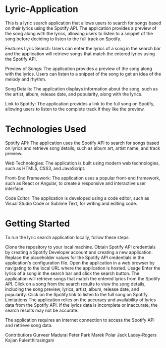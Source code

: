 # Lyric-Application

This is a lyric search application that allows users to search for songs based on their lyrics using the Spotify API. The application provides a preview of the song along with the lyrics, allowing users to listen to a snippet of the song before deciding to listen to the full track on Spotify.

Features
Lyric Search: Users can enter the lyrics of a song in the search bar and the application will retrieve songs that match the entered lyrics using the Spotify API.

Preview of Songs: The application provides a preview of the song along with the lyrics. Users can listen to a snippet of the song to get an idea of the melody and rhythm.

Song Details: The application displays information about the song, such as the artist, album, release date, and popularity, along with the lyrics.

Link to Spotify: The application provides a link to the full song on Spotify, allowing users to listen to the complete track if they like the preview.

# Technologies Used

Spotify API: The application uses the Spotify API to search for songs based on lyrics and retrieve song details, such as album art, artist name, and track preview.

Web Technologies: The application is built using modern web technologies, such as HTML5, CSS3, and JavaScript.

Front-End Framework: The application uses a popular front-end framework, such as React or Angular, to create a responsive and interactive user interface.

Code Editor: The application is developed using a code editor, such as Visual Studio Code or Sublime Text, for writing and editing code.

# Getting Started

To run the lyric search application locally, follow these steps:

Clone the repository to your local machine.
Obtain Spotify API credentials by creating a Spotify Developer account and creating a new application.
Replace the placeholder values for the Spotify API credentials in the application's configuration file.
Open the application in a web browser by navigating to the local URL where the application is hosted.
Usage
Enter the lyrics of a song in the search bar and click the search button.
The application will retrieve songs that match the entered lyrics from the Spotify API.
Click on a song from the search results to view the song details, including the song preview, lyrics, artist, album, release date, and popularity.
Click on the Spotify link to listen to the full song on Spotify.
Limitations
The application relies on the accuracy and availability of lyrics data from the Spotify API. If the lyrics data is incomplete or inaccurate, the search results may not be accurate.

The application requires an internet connection to access the Spotify API and retrieve song data.

Contributiors
Gurveer Madurai
Peter Park
Marek Polar
Jack Lacey-Rogers
Kajian Pulenthirasingam


